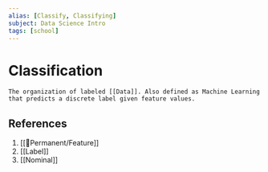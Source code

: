 ```yaml
---
alias: [Classify, Classifying]
subject: Data Science Intro
tags: [school]
---
```

# Classification

```ad-note
The organization of labeled [[Data]]. Also defined as Machine Learning that predicts a discrete label given feature values.
```

## References
1. [[🗻Permanent/Feature]]
2. [[Label]]
3. [[Nominal]]